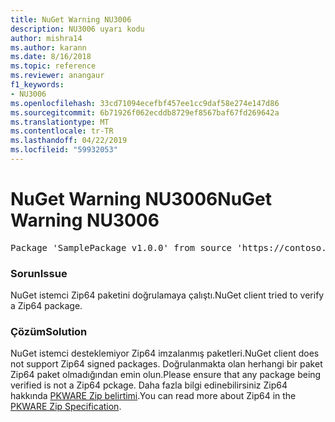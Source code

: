 ```yaml
---
title: NuGet Warning NU3006
description: NU3006 uyarı kodu
author: mishra14
ms.author: karann
ms.date: 8/16/2018
ms.topic: reference
ms.reviewer: anangaur
f1_keywords:
- NU3006
ms.openlocfilehash: 33cd71094ecefbf457ee1cc9daf58e274e147d86
ms.sourcegitcommit: 6b71926f062ecddb8729ef8567baf67fd269642a
ms.translationtype: MT
ms.contentlocale: tr-TR
ms.lasthandoff: 04/22/2019
ms.locfileid: "59932053"
---
```

# <a name="nuget-warning-nu3006"></a><span data-ttu-id="4f977-103">NuGet Warning NU3006</span><span class="sxs-lookup"><span data-stu-id="4f977-103">NuGet Warning NU3006</span></span>

<pre>Package 'SamplePackage v1.0.0' from source 'https://contoso.com/index.json': Signed Zip64 packages are not supported.</pre>

### <a name="issue"></a><span data-ttu-id="4f977-104">Sorun</span><span class="sxs-lookup"><span data-stu-id="4f977-104">Issue</span></span>

<span data-ttu-id="4f977-105">NuGet istemci Zip64 paketini doğrulamaya çalıştı.</span><span class="sxs-lookup"><span data-stu-id="4f977-105">NuGet client tried to verify a Zip64 package.</span></span>


### <a name="solution"></a><span data-ttu-id="4f977-106">Çözüm</span><span class="sxs-lookup"><span data-stu-id="4f977-106">Solution</span></span>

<span data-ttu-id="4f977-107">NuGet istemci desteklemiyor Zip64 imzalanmış paketleri.</span><span class="sxs-lookup"><span data-stu-id="4f977-107">NuGet client does not support Zip64 signed packages.</span></span> <span data-ttu-id="4f977-108">Doğrulanmakta olan herhangi bir paket Zip64 paket olmadığından emin olun.</span><span class="sxs-lookup"><span data-stu-id="4f977-108">Please ensure that any package being verified is not a Zip64 pckage.</span></span> <span data-ttu-id="4f977-109">Daha fazla bilgi edinebilirsiniz Zip64 hakkında [PKWARE Zip belirtimi](https://pkware.cachefly.net/webdocs/casestudies/APPNOTE.TXT).</span><span class="sxs-lookup"><span data-stu-id="4f977-109">You can read more about Zip64 in the [PKWARE Zip Specification](https://pkware.cachefly.net/webdocs/casestudies/APPNOTE.TXT).</span></span>


